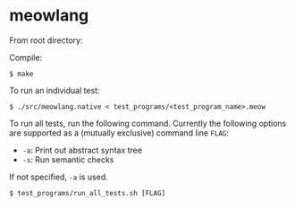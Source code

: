 # meowlang

From root directory:

Compile:
```
$ make
```

To run an individual test:
```
$ ./src/meowlang.native < test_programs/<test_program_name>.meow
```

To run all tests, run the following command. Currently the following options
are supported as a (mutually exclusive) command line `FLAG`:
* `-a`: Print out abstract syntax tree
* `-s`: Run semantic checks

If not specified, `-a` is used.
```
$ test_programs/run_all_tests.sh [FLAG]
```
